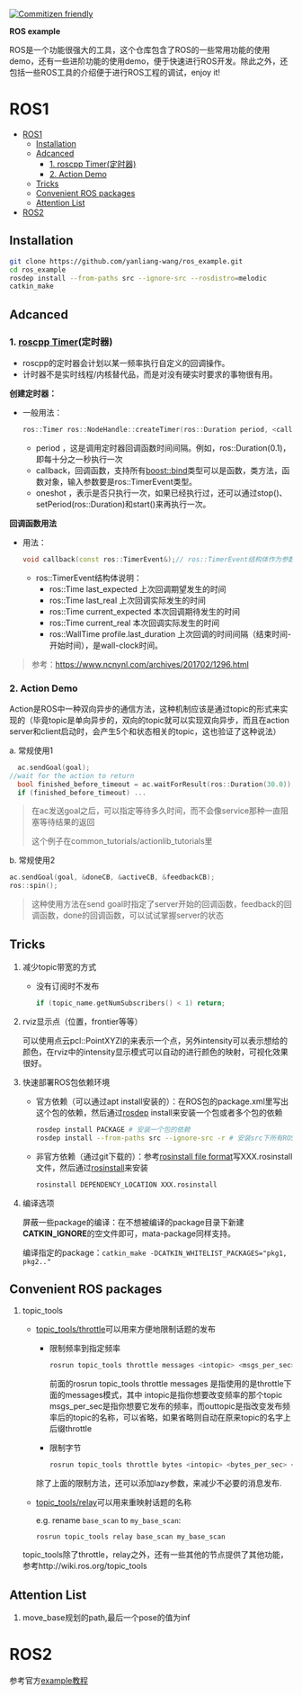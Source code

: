 [![Commitizen friendly](https://img.shields.io/badge/commitizen-friendly-brightgreen.svg)](http://commitizen.github.io/cz-cli/)

**ROS example**

ROS是一个功能很强大的工具，这个仓库包含了ROS的一些常用功能的使用demo，还有一些进阶功能的使用demo，便于快速进行ROS开发。除此之外，还包括一些ROS工具的介绍便于进行ROS工程的调试，enjoy it!

# ROS1
- [ROS1](#ros1)
  - [Installation](#installation)
  - [Adcanced](#adcanced)
    - [1. roscpp Timer(定时器)](#1-roscpp-timer定时器)
    - [2. Action Demo](#2-action-demo)
  - [Tricks](#tricks)
  - [Convenient ROS packages](#convenient-ros-packages)
  - [Attention List](#attention-list)
- [ROS2](#ros2)

## Installation

```bash
git clone https://github.com/yanliang-wang/ros_example.git 
cd ros_example
rosdep install --from-paths src --ignore-src --rosdistro=melodic
catkin_make
```



## Adcanced 

### 1. [roscpp Timer](http://wiki.ros.org/roscpp/Overview/Timers)(定时器)

- roscpp的定时器会计划以某一频率执行自定义的回调操作。
- 计时器不是实时线程/内核替代品，而是对没有硬实时要求的事物很有用。

**创建定时器：**

- 一般用法：

  ```c++
  ros::Timer ros::NodeHandle::createTimer(ros::Duration period, <callback>, bool oneshot = false);
  ```

  - period ，这是调用定时器回调函数时间间隔。例如，ros::Duration(0.1)，即每十分之一秒执行一次
  - callback，回调函数，支持所有[boost::bind](http://www.boost.org/doc/libs/1_37_0/libs/bind/bind.html)类型可以是函数，类方法，函数对象，输入参数要是ros::TimerEvent类型。
  - oneshot ，表示是否只执行一次，如果已经执行过，还可以通过stop()、setPeriod(ros::Duration)和start()来再执行一次。

**回调函数用法**

- 用法：

  ```c++
  void callback(const ros::TimerEvent&);// ros::TimerEvent结构体作为参数传入，它提供时间的相关信息，对于调试和配置非常有用
  ```

  - ros::TimerEvent结构体说明：
    - ros::Time last_expected 上次回调期望发生的时间
    - ros::Time last_real 上次回调实际发生的时间
    - ros::Time current_expected 本次回调期待发生的时间
    - ros::Time current_real 本次回调实际发生的时间
    - ros::WallTime profile.last_duration 上次回调的时间间隔（结束时间-开始时间），是wall-clock时间。

> 参考：https://www.ncnynl.com/archives/201702/1296.html

### 2. Action Demo

Action是ROS中一种双向异步的通信方法，这种机制应该是通过topic的形式来实现的（毕竟topic是单向异步的，双向的topic就可以实现双向异步，而且在action server和client启动时，会产生5个和状态相关的topic，这也验证了这种说法）

a. 常规使用1

```c++
  ac.sendGoal(goal);  
//wait for the action to return
  bool finished_before_timeout = ac.waitForResult(ros::Duration(30.0));
  if (finished_before_timeout) ...
```

> 在ac发送goal之后，可以指定等待多久时间，而不会像service那种一直阻塞等待结果的返回
>
> 这个例子在common_tutorials/actionlib_tutorials里

b. 常规使用2

```c++
ac.sendGoal(goal, &doneCB, &activeCB, &feedbackCB);
ros::spin();
```

> 这种使用方法在send goal时指定了server开始的回调函数，feedback的回调函数，done的回调函数，可以试试掌握server的状态

## Tricks

1. 减少topic带宽的方式

   - 没有订阅时不发布

     ```c++
     if (topic_name.getNumSubscribers() < 1) return;
     ```

2. rviz显示点（位置，frontier等等）

   可以使用点云pcl::PointXYZI的来表示一个点，另外intensity可以表示想给的颜色，在rviz中的intensity显示模式可以自动的进行颜色的映射，可视化效果很好。

3. 快速部署ROS包依赖环境

   - 官方依赖（可以通过apt install安装的）：在ROS包的package.xml里写出这个包的依赖，然后通过[rosdep](http://wiki.ros.org/rosdep) install来安装一个包或者多个包的依赖

     ```bash
     rosdep install PACKAGE # 安装一个包的依赖
     rosdep install --from-paths src --ignore-src -r # 安装src下所有ROS包的依赖
     ```

   - 非官方依赖（通过git下载的）：参考[rosinstall file format](https://docs.ros.org/en/independent/api/rosinstall/html/rosinstall_file_format.html)写XXX.rosinstall文件，然后通过[rosinstall](http://wiki.ros.org/rosinstall)来安装

     ```bash
     rosinstall DEPENDENCY_LOCATION XXX.rosinstall
     ```

4. 编译选项

   屏蔽一些package的编译：在不想被编译的package目录下新建**CATKIN_IGNORE**的空文件即可，mata-package同样支持。

   编译指定的package：`catkin_make -DCATKIN_WHITELIST_PACKAGES="pkg1, pkg2.."`

## Convenient ROS packages

1. topic_tools

   - [topic_tools/throttle](http://wiki.ros.org/topic_tools/throttle)可以用来方便地限制话题的发布

       - 限制频率到指定频率

           ```bash
           rosrun topic_tools throttle messages <intopic> <msgs_per_sec> [outtopic]
           ```

           前面的rosrun topic_tools throttle messages 是指使用的是throttle下面的messages模式，其中 intopic是指你想要改变频率的那个topic msgs_per_sec是指你想要它发布的频率，而outtopic是指改变发布频率后的topic的名称，可以省略，如果省略则自动在原来topic的名字上后缀throttle

       - 限制字节

         ```bash
         rosrun topic_tools throttle bytes <intopic> <bytes_per_sec> <window> [outtopic]
         ```

       除了上面的限制方法，还可以添加lazy参数，来减少不必要的消息发布.

   - [topic_tools/relay](http://wiki.ros.org/topic_tools/relay)可以用来重映射话题的名称
   
       e.g. rename `base_scan` to `my_base_scan`:

       ```
       rosrun topic_tools relay base_scan my_base_scan
       ```

   topic_tools除了throttle，relay之外，还有一些其他的节点提供了其他功能，参考http://wiki.ros.org/topic_tools
   
   
## Attention List

1. move_base规划的path,最后一个pose的值为inf

# ROS2 

参考官方[example教程](https://github.com/ros2/examples/tree/eloquent/rclcpp)
